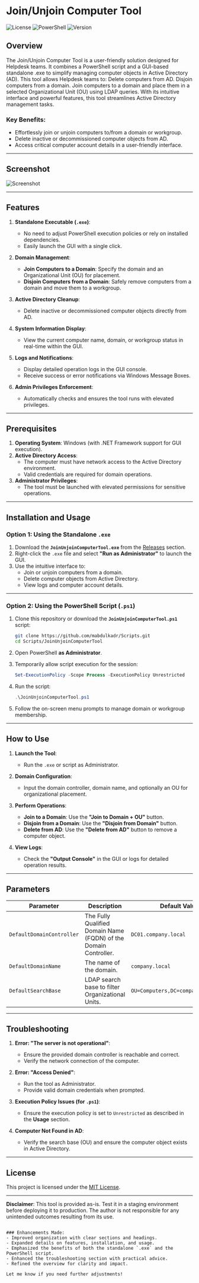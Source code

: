 
# **Join/Unjoin Computer Tool**

![License](https://img.shields.io/badge/license-MIT-blue.svg)
![PowerShell](https://img.shields.io/badge/powershell-5.1%2B-blue.svg)
![Version](https://img.shields.io/badge/version-1.0.0-green.svg)

## **Overview** 
The Join/Unjoin Computer Tool is a user-friendly solution designed for Helpdesk teams. It combines a PowerShell script and a GUI-based standalone .exe to simplify managing computer objects in Active Directory (AD).
This tool allows Helpdesk teams to:
Delete computers from AD.
Disjoin computers from a domain.
Join computers to a domain and place them in a selected Organizational Unit (OU) using LDAP queries.
With its intuitive interface and powerful features, this tool streamlines Active Directory management tasks.

### Key Benefits:
- Effortlessly join or unjoin computers to/from a domain or workgroup.
- Delete inactive or decommissioned computer objects from AD.
- Access critical computer account details in a user-friendly interface.

---

## **Screenshot**

![Screenshot](Screenshot.png)

---

## **Features**

1. **Standalone Executable (`.exe`)**:
   - No need to adjust PowerShell execution policies or rely on installed dependencies.
   - Easily launch the GUI with a single click.

2. **Domain Management**:
   - **Join Computers to a Domain**: Specify the domain and an Organizational Unit (OU) for placement.
   - **Disjoin Computers from a Domain**: Safely remove computers from a domain and move them to a workgroup.

3. **Active Directory Cleanup**:
   - Delete inactive or decommissioned computer objects directly from AD.

4. **System Information Display**:
   - View the current computer name, domain, or workgroup status in real-time within the GUI.

5. **Logs and Notifications**:
   - Display detailed operation logs in the GUI console.
   - Receive success or error notifications via Windows Message Boxes.

6. **Admin Privileges Enforcement**:
   - Automatically checks and ensures the tool runs with elevated privileges.

---

## **Prerequisites**

1. **Operating System**: Windows (with .NET Framework support for GUI execution).
2. **Active Directory Access**:
   - The computer must have network access to the Active Directory environment.
   - Valid credentials are required for domain operations.
3. **Administrator Privileges**:
   - The tool must be launched with elevated permissions for sensitive operations.

---

## **Installation and Usage**

### **Option 1: Using the Standalone `.exe`**
1. Download the **`JoinUnjoinComputerTool.exe`** from the [Releases](https://github.com/mabdulkadr/Scripts/releases) section.
2. Right-click the `.exe` file and select **"Run as Administrator"** to launch the GUI.
3. Use the intuitive interface to:
   - Join or unjoin computers from a domain.
   - Delete computer objects from Active Directory.
   - View logs and computer account details.

---

### **Option 2: Using the PowerShell Script (`.ps1`)**
1. Clone this repository or download the **`JoinUnjoinComputerTool.ps1`** script:
   ```bash
   git clone https://github.com/mabdulkadr/Scripts.git
   cd Scripts/JoinUnjoinComputerTool
   ```

2. Open PowerShell **as Administrator**.

3. Temporarily allow script execution for the session:
   ```powershell
   Set-ExecutionPolicy -Scope Process -ExecutionPolicy Unrestricted
   ```

4. Run the script:
   ```powershell
   .\JoinUnjoinComputerTool.ps1
   ```

5. Follow the on-screen menu prompts to manage domain or workgroup membership.

---

## **How to Use**

1. **Launch the Tool**:
   - Run the `.exe` or script as Administrator.

2. **Domain Configuration**:
   - Input the domain controller, domain name, and optionally an OU for organizational placement.

3. **Perform Operations**:
   - **Join to a Domain**: Use the **"Join to Domain + OU"** button.
   - **Disjoin from a Domain**: Use the **"Disjoin from Domain"** button.
   - **Delete from AD**: Use the **"Delete from AD"** button to remove a computer object.

4. **View Logs**:
   - Check the **"Output Console"** in the GUI or logs for detailed operation results.

---

## **Parameters**

| Parameter                 | Description                                      | Default Value                  |
|---------------------------|--------------------------------------------------|--------------------------------|
| `DefaultDomainController` | The Fully Qualified Domain Name (FQDN) of the Domain Controller. | `DC01.company.local`          |
| `DefaultDomainName`       | The name of the domain.                          | `company.local`               |
| `DefaultSearchBase`       | LDAP search base to filter Organizational Units. | `OU=Computers,DC=company,DC=local` |

---

## **Troubleshooting**

1. **Error: "The server is not operational"**:
   - Ensure the provided domain controller is reachable and correct.
   - Verify the network connection of the computer.

2. **Error: "Access Denied"**:
   - Run the tool as Administrator.
   - Provide valid domain credentials when prompted.

3. **Execution Policy Issues (for `.ps1`)**:
   - Ensure the execution policy is set to `Unrestricted` as described in the **Usage** section.

4. **Computer Not Found in AD**:
   - Verify the search base (OU) and ensure the computer object exists in Active Directory.

---

## **License** 
This project is licensed under the [MIT License](https://opensource.org/licenses/MIT).

---

**Disclaimer**: This tool is provided as-is. Test it in a staging environment before deploying it to production. The author is not responsible for any unintended outcomes resulting from its use.
```

### Enhancements Made:
- Improved organization with clear sections and headings.
- Expanded details on features, installation, and usage.
- Emphasized the benefits of both the standalone `.exe` and the PowerShell script.
- Enhanced the troubleshooting section with practical advice.
- Refined the overview for clarity and impact.

Let me know if you need further adjustments!
